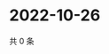 # 2022-10-26

共 0 条

<!-- BEGIN WEIBO -->
<!-- 最后更新时间 Wed Oct 26 2022 20:13:00 GMT+0800 (China Standard Time) -->

<!-- END WEIBO -->
